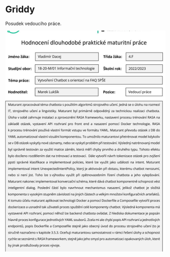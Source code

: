 # Griddy

Posudek vedoucího práce.

![posudek](https://github.com/dacejv/Griddy/blob/main/posudek.PNG?raw=true)


